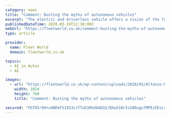 ```yaml
---
category: news
title: "Comment: Busting the myths of autonomous vehicles"
excerpt: "The electric and driverless vehicle offers a vision of the future – but JLR promises it ... taking up less space on the road and allowing traffic to move in a mathematically optimised way. The artificial intelligence behind the vehicles should allow for traffic management; cities with autonomous networks will be able to manage the flow ..."
publishedDateTime: 2020-03-19T12:38:00Z
webUrl: "https://fleetworld.co.uk/comment-busting-the-myths-of-autonomous-vehicles/"
type: article

provider:
  name: Fleet World
  domain: fleetworld.co.uk

topics:
  - AI in Autos
  - AI

images:
  - url: "https://fleetworld.co.uk/wp-content/uploads/2020/03/Alfonso-Martinez-091.jpg"
    width: 1024
    height: 768
    title: "Comment: Busting the myths of autonomous vehicles"

secured: "PGTO5r9H+x4NDkFS193JLtfTw51MsOkAEQ2/BXwS1NrIsI00ugv7MPEiDEsLqTj4lmAebS0+JQxl86zTspl80Swb9gsXLntRvtJcxAeB5RNetSo3iVFpe/u1tL161Cb0c/JBrklXzpM4cK7leVpSfZXMKY3Dq+0q0rcfrf7fRD/+Hej0EGWmgMshtkzfnkDV/SVnNlDmqbEfsMKcxbxjbkwGpB2pVsFzA9yEWWMlZwTb3B9zFZkd4JhT7Gkd09yjtzETvvkY9xbw5qE4SbYCQ6Thqjh91f4zUeNO6YvsulBC4lR4z+2oP1SBJWMRghaS5dJJH0m+qPgB1YdsLT3e9Zqxn54jr0tVt1o5KxjY2ylUQRI0uKtGku9cRWSwteyFZ/9KK8w5iDTuB1LzgZdj5W4yyVHoWkaRWNn++3vWBiDrheGykowpn7y9BrgPVe3kG/viAEqjG3ZLPGG1qrk8P3nbasHuLf5GaVOZZb/rl6I=;0gH7LmMgh7AGD6RTldHdQg=="
---
```


